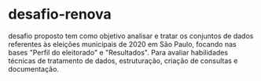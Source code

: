 # desafio-renova
desafio proposto tem como objetivo analisar e tratar os conjuntos de dados referentes às eleições municipais de 2020 em São Paulo, focando nas bases "Perfil do eleitorado" e "Resultados". Para avaliar habilidades técnicas de tratamento de dados, estruturação, criação de consultas e documentação. 
